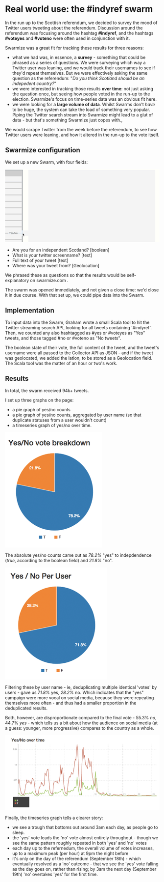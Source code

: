 # Real world use: the #indyref swarm

In the run up to the Scottish referendum, we decided to survey the mood of Twitter users tweeting about the referendum. Discussion around the referendum was focusing around the hashtag **#indyref**, and the hashtags **#voteyes** and **#voteno** were often used in conjunction with it.

Swarmize was a great fit for tracking these results for three reasons:

* what we had was, in essence, a **survey** - something that could be phrased as a series of questions. We were surveying which way a Twitter user was leaning, and we would track their usernames to see if they'd repeat themselves. But we were effectively asking the same question as the referendum: "*Do you think Scotland should be an indepedent country?*"
* we were interested in tracking those results **over time**: not just asking the question once, but seeing how people voted in the run-up to the election. Swarmize's focus on time-series data was an obvious fit here.
* we were looking for a **large volume of data**. Whilst Swarms don't *have* to be huge, the system can take the load of something very popular. Piping the Twitter search stream into Swarmize might lead to a glut of data - but that's something Swarmize just copes with.,

We would scrape Twitter from the week before the referendum, to see how Twitter users were leaning, and how it altered in the run-up to the vote itself.

## Swarmize configuration

We set up a new Swarm, with four fields:

![image](indyref/indyref1.gif)

* Are you for an independent Scotland? [boolean]
* What is your twitter screenname? [text]
* Full text of your tweet [text]
* Where was your tweet from? [Geolocation]

We phrased these as questions so that the results would be self-explanatory on swarmize.com .

The swarm was opened immediately, and not given a close time: we'd close it in due course. With that set up, we could pipe data into the Swarm.

## Implementation

To input data into the Swarm, Graham wrote a small Scala tool to hit the Twitter streaming search API, looking for all tweets containing '#indyref'. Then, we counted any also hashtagged as #yes or #voteyes as "Yes" tweets, and those tagged #no or #voteno as "No tweets". 

The boolean state of their vote, the full content of the tweet, and the tweet's username were all passed to the Collector API as JSON - and if the tweet was geolocated, we added the latlon, to be stored as a Geolocation field. The Scala tool was the matter of an hour or two's work.

## Results

In total, the swarm received 94k+ tweets.

I set up three graphs on the page:

* a pie graph of yes/no counts
* a pie graph of yes/no counts, aggregated by user name (so that duplicate statuses from a user wouldn't count)
* a timeseries graph of yes/no over time.

![[img]](indyref/indyref-graph1.png)

The absolute yes/no counts came out as *78.2%* "yes" to indepdendence (*true*, according to the boolean field) and *21.8%* "no".

![[img]](indyref/indyref-graph2.png)

Filtering these by user name - ie, deduplicating multiple identical 'votes' by users - gave us *71.8%* yes, *28.2%* no. Which indicates that the "yes" campaign were more vocal on social media, because they were repeating themselves more often - and thus had a smaller proportion in the deduplicated results.

Both, however, are disproportionate compared to the final vote - 55.3% *no*, 44.7% *yes* - which tells us a bit about how the audience on social media (at a guess: younger, more progressive) compares to the country as a whole.

![[img]](indyref/indyref-graph3.png)

Finally, the timeseries graph tells a clearer story:

* we see a trough that bottoms out around 3am each day, as people go to sleep.
* the 'yes' vote leads the 'no' vote almost entirely throughout - though we see the same pattern roughly repeated in both 'yes' and 'no' votes
* each day up to the refernedum, the overall volume of votes increases, up to a maximum peak (per hour) at 9pm the night before
* it's only on the day of the referendum (September 18th) - which eventually resolved as a 'no' outcome - that we see the 'yes' vote falling as the day goes on, rather than rising; by 3am the next day (September 19th) 'no' overtakes 'yes' for the first time.